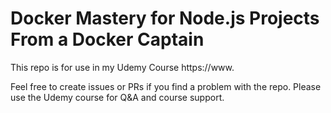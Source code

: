 # Docker Mastery for Node.js Projects From a Docker Captain

> 

This repo is for use in my Udemy Course https://www.

Feel free to create issues or PRs if you find a problem with the repo. Please use the Udemy course for Q&A and course support.
